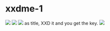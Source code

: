 # **xxdme-1**
![](https://i.imgur.com/pxbTbQw.png)
![](https://i.imgur.com/ChUpicg.png)
![](https://i.imgur.com/A1F5cow.png)
as title, XXD it and you get the key.
![](https://i.imgur.com/rcTj6vH.png)
